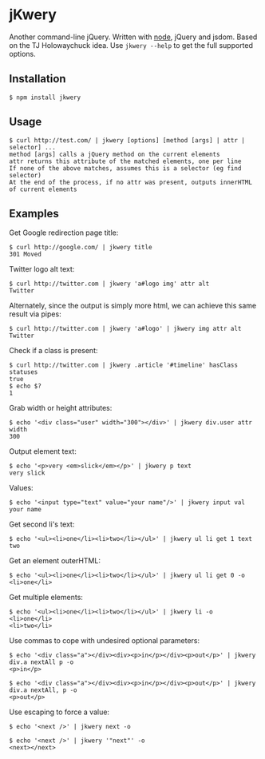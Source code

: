
# jKwery

 Another command-line jQuery. Written with [node](http://nodejs.org), jQuery and jsdom. Based on the TJ Holowaychuck idea.
 Use `jkwery --help` to get the full supported options.

## Installation

    $ npm install jkwery

## Usage

    $ curl http://test.com/ | jkwery [options] [method [args] | attr | selector] ...
    method [args] calls a jQuery method on the current elements
    attr returns this attribute of the matched elements, one per line
    If none of the above matches, assumes this is a selector (eg find selector)
    At the end of the process, if no attr was present, outputs innerHTML of current elements

## Examples

  Get Google redirection page title:

    $ curl http://google.com/ | jkwery title
    301 Moved

  Twitter logo alt text:
  
    $ curl http://twitter.com | jkwery 'a#logo img' attr alt
    Twitter

  Alternately, since the output is simply more html, we can achieve this same result via pipes:
  
    $ curl http://twitter.com | jkwery 'a#logo' | jkwery img attr alt
    Twitter

  Check if a class is present:
  
    $ curl http://twitter.com | jkwery .article '#timeline' hasClass statuses
    true
    $ echo $?
    1

  Grab width or height attributes:
  
    $ echo '<div class="user" width="300"></div>' | jkwery div.user attr width
    300

  Output element text:
  
    $ echo '<p>very <em>slick</em></p>' | jkwery p text
    very slick

  Values:
  
    $ echo '<input type="text" value="your name"/>' | jkwery input val
    your name
  
  Get second li's text:
  
    $ echo '<ul><li>one</li><li>two</li></ul>' | jkwery ul li get 1 text
    two
  
  Get an element outerHTML:
  
    $ echo '<ul><li>one</li><li>two</li></ul>' | jkwery ul li get 0 -o
    <li>one</li>

  Get multiple elements:

    $ echo '<ul><li>one</li><li>two</li></ul>' | jkwery li -o
    <li>one</li>
    <li>two</li>

  Use commas to cope with undesired optional parameters:

    $ echo '<div class="a"></div><div><p>in</p></div><p>out</p>' | jkwery div.a nextAll p -o
    <p>in</p>

    $ echo '<div class="a"></div><div><p>in</p></div><p>out</p>' | jkwery div.a nextAll, p -o
    <p>out</p>

  Use escaping to force a value:

    $ echo '<next />' | jkwery next -o
    
    $ echo '<next />' | jkwery '"next"' -o
    <next></next>

    

